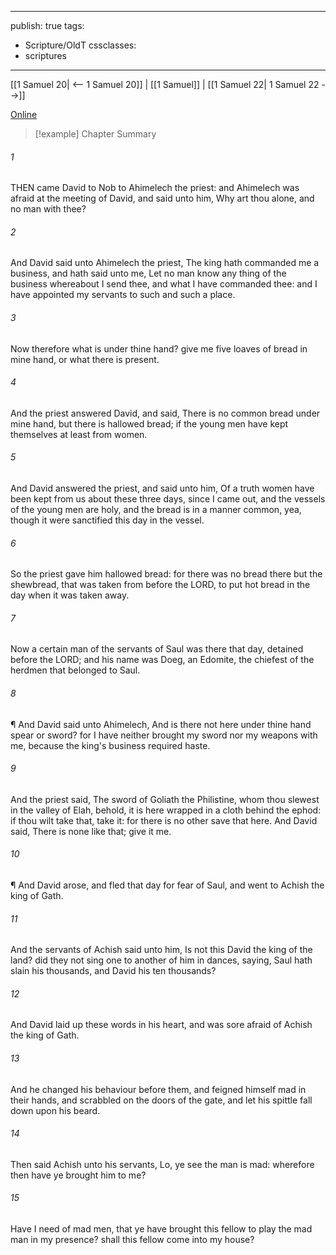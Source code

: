 

---
publish: true
tags:
  - Scripture/OldT
cssclasses:
  - scriptures
---
[[1 Samuel 20| <-- 1 Samuel 20]] | [[1 Samuel]] | [[1 Samuel 22| 1 Samuel 22 -->]]

[Online](https://churchofjesuschrist.org/study/scriptures/ot/1-sam/21?lang=eng)

>[!example] Chapter Summary
>
###### 1
THEN came David to Nob to Ahimelech the priest: and Ahimelech was afraid at the meeting of David, and said unto him, Why art thou alone, and no man with thee?
###### 2
And David said unto Ahimelech the priest, The king hath commanded me a business, and hath said unto me, Let no man know any thing of the business whereabout I send thee, and what I have commanded thee: and I have appointed my servants to such and such a place.
###### 3
Now therefore what is under thine hand?  give me five loaves of bread in mine hand, or what there is present.
###### 4
And the priest answered David, and said, There is no common bread under mine hand, but there is hallowed bread; if the young men have kept themselves at least from women.
###### 5
And David answered the priest, and said unto him, Of a truth women have been kept from us about these three days, since I came out, and the vessels of the young men are holy, and the bread is in a manner common, yea, though it were sanctified this day in the vessel.
###### 6
So the priest gave him hallowed bread: for there was no bread there but the shewbread, that was taken from before the LORD, to put hot bread in the day when it was taken away.
###### 7
Now a certain man of the servants of Saul was there that day, detained before the LORD; and his name was Doeg, an Edomite, the chiefest of the herdmen that belonged to Saul.
###### 8
¶ And David said unto Ahimelech, And is there not here under thine hand spear or sword?  for I have neither brought my sword nor my weapons with me, because the king's business required haste.
###### 9
And the priest said, The sword of Goliath the Philistine, whom thou slewest in the valley of Elah, behold, it is here wrapped in a cloth behind the ephod: if thou wilt take that, take it: for there is no other save that here.  And David said, There is none like that; give it me.
###### 10
¶ And David arose, and fled that day for fear of Saul, and went to Achish the king of Gath.
###### 11
And the servants of Achish said unto him, Is not this David the king of the land?  did they not sing one to another of him in dances, saying, Saul hath slain his thousands, and David his ten thousands?
###### 12
And David laid up these words in his heart, and was sore afraid of Achish the king of Gath.
###### 13
And he changed his behaviour before them, and feigned himself mad in their hands, and scrabbled on the doors of the gate, and let his spittle fall down upon his beard.
###### 14
Then said Achish unto his servants, Lo, ye see the man is mad: wherefore then have ye brought him to me?
###### 15
Have I need of mad men, that ye have brought this fellow to play the mad man in my presence?  shall this fellow come into my house?



